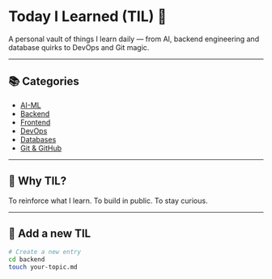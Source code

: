 # Today I Learned (TIL) 🧠

A personal vault of things I learn daily — from AI, backend engineering and database quirks to DevOps and Git magic.

---

## 📚 Categories

- [AI-ML](./ai-ml)
- [Backend](./backend)
- [Frontend](./frontend)
- [DevOps](./devops)
- [Databases](./databases)
- [Git & GitHub](./git-github)

---

## 🌱 Why TIL?

To reinforce what I learn. To build in public. To stay curious.

---

## 📅 Add a new TIL

```bash
# Create a new entry
cd backend
touch your-topic.md
